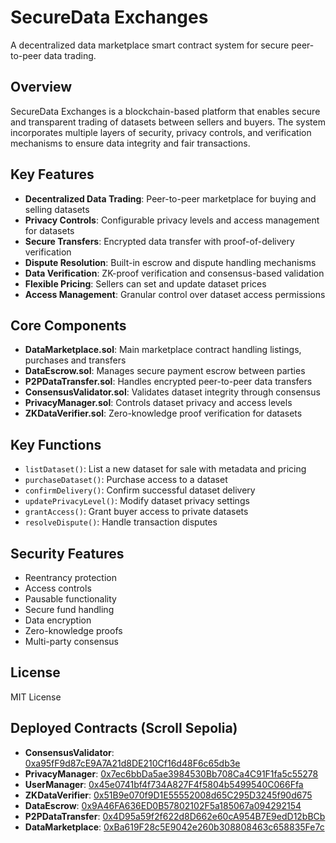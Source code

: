 # SecureData Exchanges

A decentralized data marketplace smart contract system for secure peer-to-peer data trading.

## Overview

SecureData Exchanges is a blockchain-based platform that enables secure and transparent trading of datasets between sellers and buyers. The system incorporates multiple layers of security, privacy controls, and verification mechanisms to ensure data integrity and fair transactions.

## Key Features

- **Decentralized Data Trading**: Peer-to-peer marketplace for buying and selling datasets
- **Privacy Controls**: Configurable privacy levels and access management for datasets
- **Secure Transfers**: Encrypted data transfer with proof-of-delivery verification  
- **Dispute Resolution**: Built-in escrow and dispute handling mechanisms
- **Data Verification**: ZK-proof verification and consensus-based validation
- **Flexible Pricing**: Sellers can set and update dataset prices
- **Access Management**: Granular control over dataset access permissions

## Core Components

- **DataMarketplace.sol**: Main marketplace contract handling listings, purchases and transfers
- **DataEscrow.sol**: Manages secure payment escrow between parties
- **P2PDataTransfer.sol**: Handles encrypted peer-to-peer data transfers
- **ConsensusValidator.sol**: Validates dataset integrity through consensus
- **PrivacyManager.sol**: Controls dataset privacy and access levels
- **ZKDataVerifier.sol**: Zero-knowledge proof verification for datasets

## Key Functions

- `listDataset()`: List a new dataset for sale with metadata and pricing
- `purchaseDataset()`: Purchase access to a dataset
- `confirmDelivery()`: Confirm successful dataset delivery
- `updatePrivacyLevel()`: Modify dataset privacy settings
- `grantAccess()`: Grant buyer access to private datasets
- `resolveDispute()`: Handle transaction disputes

## Security Features

- Reentrancy protection
- Access controls
- Pausable functionality
- Secure fund handling
- Data encryption
- Zero-knowledge proofs
- Multi-party consensus

## License

MIT License

## Deployed Contracts (Scroll Sepolia)

- **ConsensusValidator**: [0xa95fF9d87cE9A7A21d8DE210Cf16d48F6c65db3e](https://sepolia.scrollscan.com/address/0xa95fF9d87cE9A7A21d8DE210Cf16d48F6c65db3e)
- **PrivacyManager**: [0x7ec6bbDa5ae3984530Bb708Ca4C91F1fa5c55278](https://sepolia.scrollscan.com/address/0x7ec6bbDa5ae3984530Bb708Ca4C91F1fa5c55278)
- **UserManager**: [0x45e0741bf4f734A827F4f5804b5499540C066Ffa](https://sepolia.scrollscan.com/address/0x45e0741bf4f734A827F4f5804b5499540C066Ffa)
- **ZKDataVerifier**: [0x51B9e070f9D1E55552008d65C295D3245f90d675](https://sepolia.scrollscan.com/address/0x51B9e070f9D1E55552008d65C295D3245f90d675)
- **DataEscrow**: [0x9A46FA636ED0B57802102F5a185067a094292154](https://sepolia.scrollscan.com/address/0x9A46FA636ED0B57802102F5a185067a094292154)
- **P2PDataTransfer**: [0x4D95a59f2f622d8D662e60cA954B7E9edD12bBCb](https://sepolia.scrollscan.com/address/0x4D95a59f2f622d8D662e60cA954B7E9edD12bBCb)
- **DataMarketplace**: [0xBa619F28c5E9042e260b308808463c658835Fe7c](https://sepolia.scrollscan.com/address/0xBa619F28c5E9042e260b308808463c658835Fe7c)

